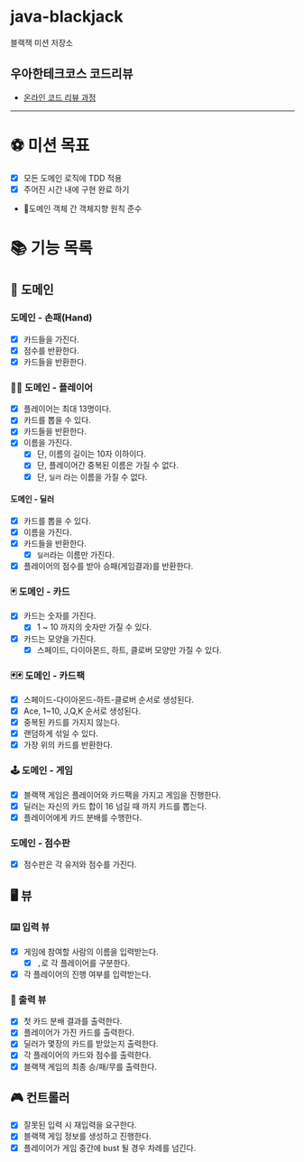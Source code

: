 # java-blackjack

블랙잭 미션 저장소

## 우아한테크코스 코드리뷰

- [온라인 코드 리뷰 과정](https://github.com/woowacourse/woowacourse-docs/blob/master/maincourse/README.md)

---

# ⚽️ 미션 목표

- [x] 모든 도메인 로직에 TDD 적용
- [x] 주어진 시간 내에 구현 완료 하기
- 🤔도메인 객체 간 객체지향 원칙 준수

# 📚 기능 목록

## 👥 도메인

### 도메인 - 손패(Hand)

- [x] 카드들을 가진다.
- [x] 점수를 반환한다.
- [x] 카드들을 반환한다.

### 🙋‍♂️ 도메인 - 플레이어

- [x] 플레이어는 최대 13명이다.
- [x] 카드를 뽑을 수 있다.
- [x] 카드들을 반환한다.
- [x] 이름을 가진다.
    - [x] 단, 이름의 길이는 10자 이하이다.
    - [x] 단, 플레이어간 중복된 이름은 가질 수 없다.
    - [x] 단, `딜러` 라는 이름을 가질 수 없다.

#### 도메인 - 딜러

- [x] 카드를 뽑을 수 있다.
- [x] 이름을 가진다.
- [x] 카드들을 반환한다.
    - [x] `딜러`라는 이름만 가진다.
- [x] 플레이어의 점수를 받아 승패(게임결과)를 반환한다.

### 🃏️ 도메인 - 카드

- [x] 카드는 숫자를 가진다.
    - [x] 1 ~ 10 까지의 숫자만 가질 수 있다.
- [x] 카드는 모양을 가진다.
    - [x] 스페이드, 다이아몬드, 하트, 클로버 모양만 가질 수 있다.

### 🃏🃏 도메인 - 카드팩

- [x] 스페이드-다이아몬드-하트-클로버 순서로 생성된다.
- [x] Ace, 1~10, J,Q,K 순서로 생성된다.
- [x] 중복된 카드를 가지지 않는다.
- [x] 랜덤하게 섞일 수 있다.
- [x] 가장 위의 카드를 반환한다.

### 🕹️ 도메인 - 게임

- [x] 블랙잭 게임은 플레이어와 카드팩을 가지고 게임을 진행한다.
- [x] 딜러는 자신의 카드 합이 16 넘길 때 까지 카드를 뽑는다.
- [x] 플레이어에게 카드 분배를 수행한다.

### 도메인 - 점수판

- [x] 점수판은 각 유저와 점수를 가진다.

## 🖥️ 뷰

### ⌨️ 입력 뷰

- [x] 게임에 참여할 사람의 이름을 입력받는다.
    - [x] `,`로 각 플레이어를 구분한다.
- [x] 각 플레이어의 진행 여부를 입력받는다.

### 👀️ 출력 뷰

- [x] 첫 카드 분배 결과를 출력한다.
- [x] 플레이어가 가진 카드를 출력한다.
- [x] 딜러가 몇장의 카드를 받았는지 출력한다.
- [x] 각 플레이어의 카드와 점수를 출력한다.
- [x] 블랙잭 게임의 최종 승/패/무를 출력한다.

## 🎮 컨트롤러

- [x] 잘못된 입력 시 재입력을 요구한다.
- [x] 블랙잭 게임 정보를 생성하고 진행한다.
- [x] 플레이어가 게임 중간에 bust 될 경우 차례를 넘긴다.
